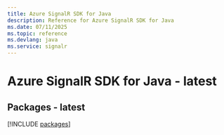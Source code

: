 ```yaml
---
title: Azure SignalR SDK for Java
description: Reference for Azure SignalR SDK for Java
ms.date: 07/11/2025
ms.topic: reference
ms.devlang: java
ms.service: signalr
---
```

# Azure SignalR SDK for Java - latest
## Packages - latest
[!INCLUDE [packages](signalr-index.md)]
